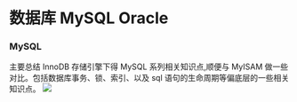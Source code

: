 # 数据库 MySQL Oracle
### MySQL ###
主要总结 InnoDB 存储引擎下得 MySQL 系列相关知识点,顺便与 MyISAM 做一些对比。包括数据库事务、锁、索引、以及 sql 语句的生命周期等偏底层的一些相关知识点。
<img src="https://0d077ef9e74d8.cdn.sohucs.com/roX555x_png">

